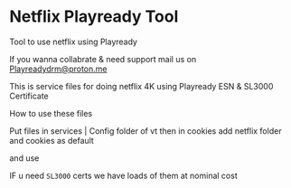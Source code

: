 # Netflix Playready Tool
 Tool to use netflix using Playready

If you wanna collabrate & need support mail us on Playreadydrm@proton.me

This is service files for doing netflix 4K using Playready ESN & SL3000 Certificate

How to use these files

Put files in services | Config folder of vt then in cookies add netflix folder and cookies as default

and use

IF u need `SL3000` certs we have loads of them at nominal cost